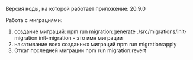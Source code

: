 Версия ноды, на которой работает приложение: 20.9.0

Работа с миграциями:

1) cоздание миграций:
   npm run migration:generate ./src/migrations/init-migration
   init-migration - это имя миграции
2) накатывание всех созданных миграций
   npm run migration:apply
3) Откат последней миграции
   npm run migration:revert

